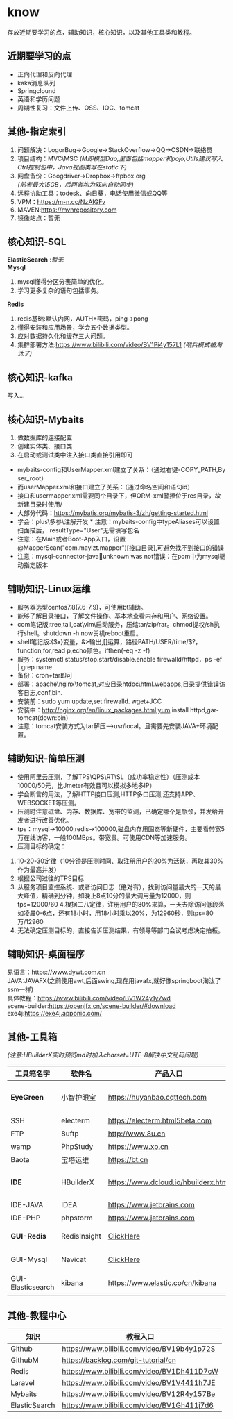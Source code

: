 # know
存放近期要学习的点，辅助知识，核心知识，以及其他工具类和教程。

## 近期要学习的点
* 正向代理和反向代理
* kaka消息队列
* Springclound
* 英语和学历问题
* 周期性复习：文件上传、OSS、IOC、tomcat  


## 其他-指定索引
1. 问题解决：LogorBug->Google->StackOverflow->QQ->CSDN->联络员
2. 项目结构：MVC\MSC *(M即模型Dao,里面包括mapper和pojo,Utils建议写入Ctrl控制包中，Java视图类写在static下)*
3. 网盘备份：Googdriver->Dropbox->ftpbox.org    
  *(前者最大15GB，后两者均为双向自动同步)*
4. 远程协助工具：todesk、向日葵，电话使用微信或QQ等
5. VPM：https://m-n.cc/NzAIGFv
6. MAVEN:https://mvnrepository.com   
7. 镜像站点：暂无

   
## 核心知识-SQL

**ElasticSearch**  :*暂无*  
**Mysql**  
1. mysql懂得分区分表简单的优化。
2. 学习更多复杂的语句包括事务。

**Redis**
1. redis基础:默认内网，AUTH+密码，ping->pong
2. 懂得安装和应用场景，学会五个数据类型。
3. 应对数据持久化和缓存三大问题。
4. 集群部署方法:https://www.bilibili.com/video/BV1Pi4y157L1 *(哨兵模式被淘汰了)*

## 核心知识-kafka
写入...

## 核心知识-Mybaits

1. 做数据库的连接配置
2. 创建实体类、接口类
3. 在启动或测试类中注入接口类直接引用即可

* mybaits-config和UserMapper.xml建立了关系：（通过右键-COPY_PATH,By ser_root）
* 而userMapper.xml和接口建立了关系：（通过命名空间和语句id）
* 接口和usermapper.xml需要同个目录下，但ORM-xml警擦位于res目录，故新建目录时使用/
* 大部分代码：https://mybatis.org/mybatis-3/zh/getting-started.html
* 学会：plus\多参\注解开发 * 注意：mybaits-config中typeAliases可以设置扫面描后， resultType="User"无需填写包名
* 注意：在Main或者Boot-App入口，设置@MapperScan("com.mayizt.mapper")[接口目录],可避免找不到接口的错误
* 注意：mysql-connector-java:jar:unknown was not错误：在pom中为mysql驱动指定版本
  
## 辅助知识-Linux运维
* 服务器选型centos7.8(7.6-7.9)，可使用bt辅助。
* 能够了解目录接口，了解文件操作、基本地查看内存和用户、网络设置。
* com笔记版:tree,tail,cat\vim\启动服务，压缩tar/zip/rar。chmod提权/sh执行shell。shutdown -h now关机reboot重启。
* shell笔记版:{$x}变量，&>输出,[]运算，路径PATH/USER/time/$?，function,for,read p,echo颜色。ifthen(-eq -z -f)
* 服务：systemctl status/stop.start/disable.enable firewalld/httpd，ps -ef | grep name
* 备份：cron+tar即可
* 部署：apache\nginx\tomcat,对应目录htdoc\html\.webapps,目录提供错误访客日志,conf,bin.
* 安装前：sudo yum update,set firewalld. wget+JCC
* 安装中：http://nginx.org/en/linux_packages.html,yum install httpd,gar-tomcat(down:bin)
* 注意：tomcat安装方式为tar解压-->usr/local。且需要先安装JAVA+环境配置。

## 辅助知识-简单压测
* 使用阿里云压测，了解TPS\QPS\RT\SL（成功率稳定性）（压测成本10000/50元，比Jmeter有效且可以模拟多地多IP）
* 学会断言的用法，了解HTTP接口压测,HTTP多口压测,还支持APP、WEBSOCKET等压测。
* 压测时注意磁盘、内存、数据库、宽带的监测，已确定哪个是瓶颈，并发给开发者进行改善优化。
* tps：mysql->10000,redis->100000,磁盘内存用固态等新硬件，主要看带宽5万在线访客，一般100MBps。带宽贵。可使用CDN等加速服务。
* 压测目标的确定：
1. 10-20-30定律（10分钟是压测时间、取注册用户的20%为活跃，再取其30%作为最高并发）
2. 根据公司过往的TPS目标
3. 从服务项目监控系统、或者访问日志（绝对有），找到访问量最大的一天的最大峰值，精确到分钟，如晚上8点10分的最大调用量为12000，则tps=12000/60
4.根据二八定律，注册用户的80%来算，一天去除访问低段落如凌晨0-6点，还有18小时，用18小时乘以20%，为12960秒，则tps=80万/12960
5. 无法确定压测目标的，直接告诉压测结果，有领导等部门会议考虑决定拍板。

## 辅助知识-桌面程序
易语言：https://www.dywt.com.cn  
JAVA:JAVAFX(之前使用awt,后面swing,现在用javafx,就好像springboot淘汰了ssm一样)  
具体教程：https://www.bilibili.com/video/BV1W24y1y7wd  
scene-builder:https://openjfx.cn/scene-builder/#download  
exe4j:https://exe4j.apponic.com/  

## 其他-工具箱
*(注意:HBuilderX实时预览md时加入charset=UTF-8解决中文乱码问题)* 

|工具箱名字|软件名|产品入口|说明|
|----|----|----|----|
|**EyeGreen**|小智护眼宝|https://huyanbao.cqttech.com |建议设置每1小时休息15分钟
|SSH|electerm|https://electerm.html5beta.com |支持SFTP等
|FTP|8uftp|http://www.8u.cn |支持绿色版
|wamp|PhpStudy|https://www.xp.cn |无
|Baota|宝塔运维|https://bt.cn|无
|**IDE**|HBuilderX|https://www.dcloud.io/hbuilderx.html | 支持vue\md\html等
|IDE-JAVA|IDEA|https://www.jetbrains.com |无
|IDE-PHP|phpstorm|https://www.jetbrains.com|无
|**GUI-Redis**|RedisInsight|[ClickHere](https://redis.io/docs/stack/insight/)|可视化管理工具
|GUI-Mysql|Navicat|[ClickHere](https://navicat.com.cn/products)|可视化管理工具
|GUI-Elasticsearch|kibana|https://www.elastic.co/cn/kibana |可视化管理工具

## 其他-教程中心
|知识|教程入口|
|----|----|
|Github|https://www.bilibili.com/video/BV19b4y1p72S |
|GithubM|https://backlog.com/git-tutorial/cn |
|Redis|https://www.bilibili.com/video/BV1Dh411D7cW |
|Laravel|https://www.bilibili.com/video/BV1V4411h7JE |
|Mybaits|https://www.bilibili.com/video/BV12R4y157Be |
|ElasticSearch|https://www.bilibili.com/video/BV1Gh411j7d6 
